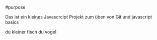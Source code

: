 #purpose


Das ist ein kleines Javascrcipt Projekt zum üben von Git und javascript basics

du kleiner fisch du vogel
